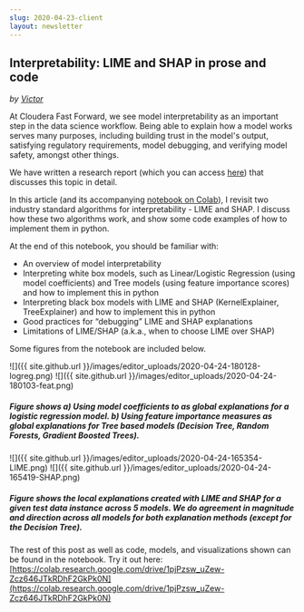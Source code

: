 ```yaml
---
slug: 2020-04-23-client
layout: newsletter
---
```


## Interpretability: LIME and SHAP in prose and code

_by [Victor](https://twitter.com/vykthur)_

At Cloudera Fast Forward, we see model interpretability as an important step in the data science workflow. Being able to explain how a model works serves many purposes, including building trust in the model's output, satisfying regulatory requirements, model debugging, and verifying model safety, amongst other things. 

We have written a research report (which you can access [here](https://ff06-2020.fastforwardlabs.com/)) that discusses this topic in detail.

In this article (and its accompanying [notebook on Colab](https://colab.research.google.com/drive/1pjPzsw_uZew-Zcz646JTkRDhF2GkPk0N)), I revisit two industry standard algorithms for interpretability - LIME and SHAP. I discuss how these two algorithms work, and show some code examples of how to implement them in python. 

At the end of this notebook, you should be familiar with: 
* An overview of model interpretability
* Interpreting white box models, such as Linear/Logistic Regression (using model coefficients) and Tree models (using feature importance scores) and how to implement this in python
* Interpreting black box models with LIME and SHAP (KernelExplainer, TreeExplainer) and how to implement this in python
* Good practices for “debugging” LIME and SHAP explanations
* Limitations of LIME/SHAP (a.k.a., when to choose LIME over SHAP)
 
Some figures from the notebook are included below.

![]({{ site.github.url }}/images/editor_uploads/2020-04-24-180128-logreg.png)
![]({{ site.github.url }}/images/editor_uploads/2020-04-24-180103-feat.png)
##### Figure shows a) Using model coefficients to as global explanations for a logistic regression model. b) Using feature importance measures as global explanations for Tree based models (Decision Tree, Random Forests, Gradient Boosted Trees).

![]({{ site.github.url }}/images/editor_uploads/2020-04-24-165354-LIME.png)
![]({{ site.github.url }}/images/editor_uploads/2020-04-24-165419-SHAP.png)
##### Figure shows the local explanations created with LIME and SHAP for a given test data instance across 5 models. We do agreement in magnitude and direction across all models for both explanation methods (except for the Decision Tree).


The rest of this post as well as code, models, and visualizations shown can be found in the notebook.  Try it out here: 
[https://colab.research.google.com/drive/1pjPzsw_uZew-Zcz646JTkRDhF2GkPk0N](https://colab.research.google.com/drive/1pjPzsw_uZew-Zcz646JTkRDhF2GkPk0N)
